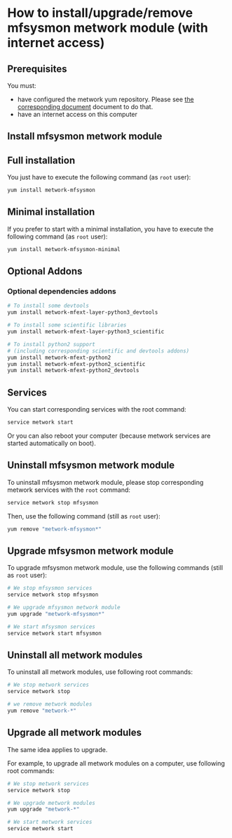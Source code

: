 # How to install/upgrade/remove mfsysmon metwork module (with internet access)

[//]: # (automatically generated from https://github.com/metwork-framework/resources/blob/master/cookiecutter/_%7B%7Bcookiecutter.repo%7D%7D/.metwork-framework/install_a_metwork_package.md)

## Prerequisites

You must:

- have configured the metwork yum repository. Please see [the corresponding document](configure_metwork_repo.md) document to do that.
- have an internet access on this computer

## Install mfsysmon metwork module

## Full installation

You just have to execute the following command (as `root` user):

```bash
yum install metwork-mfsysmon
```

## Minimal installation

If you prefer to start with a minimal installation, you have to execute the following command
(as `root` user):

```bash
yum install metwork-mfsysmon-minimal
```

## Optional Addons

### Optional dependencies addons

```bash
# To install some devtools
yum install metwork-mfext-layer-python3_devtools

# To install some scientific libraries
yum install metwork-mfext-layer-python3_scientific

# To install python2 support
# (including corresponding scientific and devtools addons)
yum install metwork-mfext-python2
yum install metwork-mfext-python2_scientific
yum install metwork-mfext-python2_devtools
```





## Services

You can start corresponding services with the root command:

```bash
service metwork start
```

Or you can also reboot your computer (because metwork services are started automatically on boot).



## Uninstall mfsysmon metwork module


To uninstall mfsysmon metwork module, please stop corresponding metwork services with the `root` command:

```bash
service metwork stop mfsysmon
```

Then, use the following command (still as `root` user):


```bash
yum remove "metwork-mfsysmon*"
```

## Upgrade mfsysmon metwork module

To upgrade mfsysmon metwork module, use the following commands (still as `root` user):


```bash
# We stop mfsysmon services
service metwork stop mfsysmon
```


```bash
# We upgrade mfsysmon metwork module
yum upgrade "metwork-mfsysmon*"
```


```bash
# We start mfsysmon services
service metwork start mfsysmon
```


## Uninstall all metwork modules

To uninstall all metwork modules, use following root commands:

```bash
# We stop metwork services
service metwork stop

# we remove metwork modules
yum remove "metwork-*"
```

## Upgrade all metwork modules

The same idea applies to upgrade.

For example, to upgrade all metwork modules on a computer, use following root commands:

```bash
# We stop metwork services
service metwork stop

# We upgrade metwork modules
yum upgrade "metwork-*"

# We start metwork services
service metwork start
```
